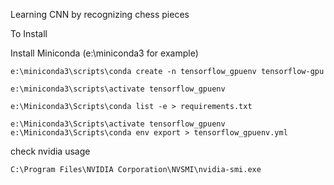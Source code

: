 Learning CNN by recognizing chess pieces


To Install

Install Miniconda (e:\miniconda3 for example)

```
e:\miniconda3\scripts\conda create -n tensorflow_gpuenv tensorflow-gpu

e:\miniconda3\scripts\activate tensorflow_gpuenv
```

```
e:\Miniconda3\Scripts\conda list -e > requirements.txt

e:\Miniconda3\Scripts\activate tensorflow_gpuenv
e:\Miniconda3\Scripts\conda env export > tensorflow_gpuenv.yml
```

check nvidia usage
```
C:\Program Files\NVIDIA Corporation\NVSMI\nvidia-smi.exe
```
